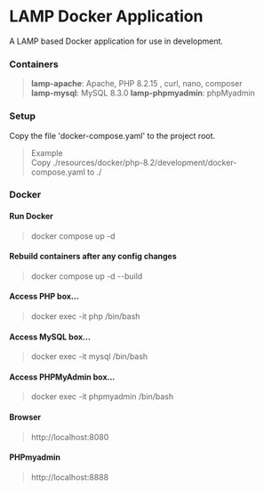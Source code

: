 
# LAMP Docker Application

A LAMP based Docker application for use in development.

### Containers
> **lamp-apache**: Apache, PHP 8.2.15 , curl, nano, composer  
> **lamp-mysql**: MySQL 8.3.0
> **lamp-phpmyadmin**: phpMyadmin  

### Setup
Copy the file 'docker-compose.yaml' to the project root.

> Example  
> Copy ./resources/docker/php-8.2/development/docker-compose.yaml to ./

### Docker

#### Run Docker
> docker compose up -d

#### Rebuild containers after any config changes
> docker compose up -d --build 

#### Access PHP box...
> docker exec -it php /bin/bash 

#### Access MySQL box...
> docker exec -it mysql /bin/bash  

#### Access PHPMyAdmin box...
> docker exec -it phpmyadmin /bin/bash 

#### Browser
> http://localhost:8080

#### PHPmyadmin
> http://localhost:8888

